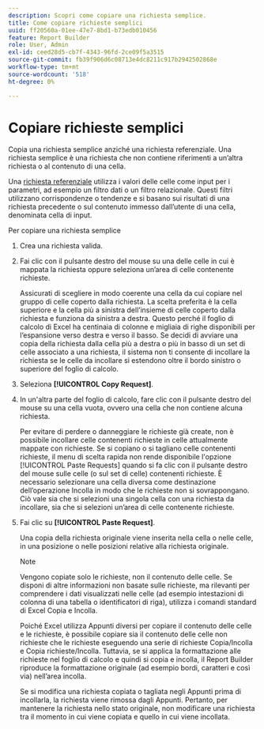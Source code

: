 ```yaml
---
description: Scopri come copiare una richiesta semplice.
title: Come copiare richieste semplici
uuid: ff20560a-01ee-47e7-8bd1-b73edb010456
feature: Report Builder
role: User, Admin
exl-id: ceed28d5-cb7f-4343-96fd-2ce09f5a3515
source-git-commit: fb39f906d6c08713e4dc8211c917b2942502868e
workflow-type: tm+mt
source-wordcount: '518'
ht-degree: 0%

---
```


# Copiare richieste semplici

Copia una richiesta semplice anziché una richiesta referenziale. Una richiesta semplice è una richiesta che non contiene riferimenti a un’altra richiesta o al contenuto di una cella.

Una [richiesta referenziale](/help/analyze/report-builder/manage-requests/c-copy-requests/t-copy-referential-requests.md) utilizza i valori delle celle come input per i parametri, ad esempio un filtro dati o un filtro relazionale. Questi filtri utilizzano corrispondenze o tendenze e si basano sui risultati di una richiesta precedente o sul contenuto immesso dall’utente di una cella, denominata cella di input.

Per copiare una richiesta semplice

1. Crea una richiesta valida.
1. Fai clic con il pulsante destro del mouse su una delle celle in cui è mappata la richiesta oppure seleziona un’area di celle contenente richieste.

   Assicurati di scegliere in modo coerente una cella da cui copiare nel gruppo di celle coperto dalla richiesta. La scelta preferita è la cella superiore e la cella più a sinistra dell’insieme di celle coperto dalla richiesta e funziona da sinistra a destra. Questo perché il foglio di calcolo di Excel ha centinaia di colonne e migliaia di righe disponibili per l’espansione verso destra e verso il basso. Se decidi di avviare una copia della richiesta dalla cella più a destra o più in basso di un set di celle associato a una richiesta, il sistema non ti consente di incollare la richiesta se le celle da incollare si estendono oltre il bordo sinistro o superiore del foglio di calcolo.
1. Seleziona **[!UICONTROL Copy Request]**.
1. In un&#39;altra parte del foglio di calcolo, fare clic con il pulsante destro del mouse su una cella vuota, ovvero una cella che non contiene alcuna richiesta.

   Per evitare di perdere o danneggiare le richieste già create, non è possibile incollare celle contenenti richieste in celle attualmente mappate con richieste. Se si copiano o si tagliano celle contenenti richieste, il menu di scelta rapida non rende disponibile l&#39;opzione [!UICONTROL Paste Requests] quando si fa clic con il pulsante destro del mouse sulle celle (o sul set di celle) contenenti richieste. È necessario selezionare una cella diversa come destinazione dell’operazione Incolla in modo che le richieste non si sovrappongano. Ciò vale sia che si selezioni una singola cella con una richiesta da incollare, sia che si selezioni un’area di celle contenente richieste.
1. Fai clic su **[!UICONTROL Paste Request]**.

   Una copia della richiesta originale viene inserita nella cella o nelle celle, in una posizione o nelle posizioni relative alla richiesta originale.

   >[!NOTE]
   >
   >Vengono copiate solo le richieste, non il contenuto delle celle. Se disponi di altre informazioni non basate sulle richieste, ma rilevanti per comprendere i dati visualizzati nelle celle (ad esempio intestazioni di colonna di una tabella o identificatori di riga), utilizza i comandi standard di Excel Copia e Incolla.

   Poiché Excel utilizza Appunti diversi per copiare il contenuto delle celle e le richieste, è possibile copiare sia il contenuto delle celle non richieste che le richieste eseguendo una serie di richieste Copia/Incolla e Copia richieste/Incolla. Tuttavia, se si applica la formattazione alle richieste nel foglio di calcolo e quindi si copia e incolla, il Report Builder riproduce la formattazione originale (ad esempio bordi, caratteri e così via) nell’area incolla.

   Se si modifica una richiesta copiata o tagliata negli Appunti prima di incollarla, la richiesta viene rimossa dagli Appunti. Pertanto, per mantenere la richiesta nello stato originale, non modificare una richiesta tra il momento in cui viene copiata e quello in cui viene incollata.
